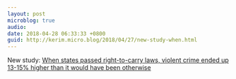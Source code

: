 ```yaml
---
layout: post
microblog: true
audio: 
date: 2018-04-28 06:33:33 +0800
guid: http://kerim.micro.blog/2018/04/27/new-study-when.html
---
```

New study: [When states passed right-to-carry laws, violent crime ended up 13-15% higher than it would have been otherwise](http://www.thenation.com/article/actually-guns-do-kill-people/)
